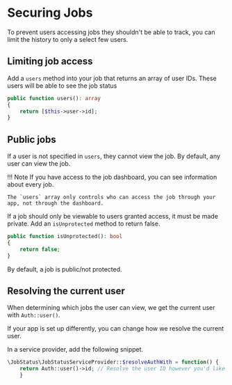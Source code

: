 # Securing Jobs

To prevent users accessing jobs they shouldn't be able to track, you can limit the history to only a select few users.

## Limiting job access

Add a `users` method into your job that returns an array of user IDs. These users will be able to see the job status

```php
public function users(): array
{
    return [$this->user->id];
}
```

## Public jobs

If a user is not specified in `users`, they cannot view the job. By default, any user can view the job.

!!! Note
    If you have access to the job dashboard, you can see information about every job. 

    The `users` array only controls who can access the job through your app, not through the dashboard.

If a job should only be viewable to users granted access, it must be made private. Add an `isUnprotected` method to return false.

```php
public function isUnprotected(): bool
{
    return false;
}
```

By default, a job is public/not protected.

## Resolving the current user

When determining which jobs the user can view, we get the current user with `Auth::user()`.

If your app is set up differently, you can change how we resolve the current user.

In a service provider, add the following snippet.

```php
\JobStatus\JobStatusServiceProvider::$resolveAuthWith = function() {
    return Auth::user()->id; // Resolve the user ID however you'd like
    }
```
